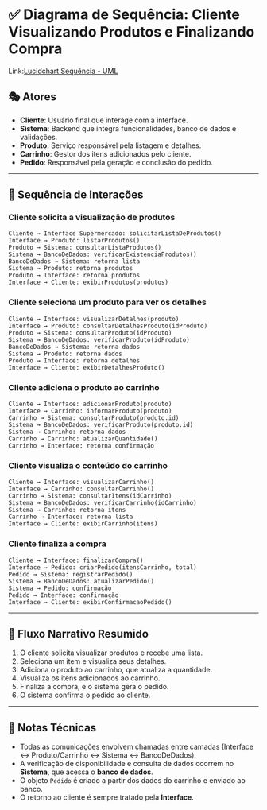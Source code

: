# ✅ Diagrama de Sequência: Cliente Visualizando Produtos e Finalizando Compra

Link:<a href='https://lucid.app/lucidchart/454099f8-59b2-4c49-8a30-3b60802a3641/edit?invitationId=inv_e1c06659-949f-42df-b385-a397de3e8603&page=0_0#'>Lucidchart Sequência - UML</a>
<BR>

## 🎭 Atores

- **Cliente**: Usuário final que interage com a interface.
- **Sistema**: Backend que integra funcionalidades, banco de dados e validações.
- **Produto**: Serviço responsável pela listagem e detalhes.
- **Carrinho**: Gestor dos itens adicionados pelo cliente.
- **Pedido**: Responsável pela geração e conclusão do pedido.

---

## 🎯 Sequência de Interações

### Cliente solicita a visualização de produtos

```plaintext
Cliente → Interface Supermercado: solicitarListaDeProdutos()
Interface → Produto: listarProdutos()
Produto → Sistema: consultarListaProdutos()
Sistema → BancoDeDados: verificarExistenciaProdutos()
BancoDeDados → Sistema: retorna lista
Sistema → Produto: retorna produtos
Produto → Interface: retorna produtos
Interface → Cliente: exibirProdutos(produtos)
```

### Cliente seleciona um produto para ver os detalhes

```plaintext
Cliente → Interface: visualizarDetalhes(produto)
Interface → Produto: consultarDetalhesProduto(idProduto)
Produto → Sistema: consultarProduto(idProduto)
Sistema → BancoDeDados: verificarProduto(idProduto)
BancoDeDados → Sistema: retorna dados
Sistema → Produto: retorna dados
Produto → Interface: retorna detalhes
Interface → Cliente: exibirDetalhesProduto()
```

### Cliente adiciona o produto ao carrinho

```plaintext
Cliente → Interface: adicionarProduto(produto)
Interface → Carrinho: informarProduto(produto)
Carrinho → Sistema: consultarProduto(produto.id)
Sistema → BancoDeDados: verificarProduto(produto.id)
Sistema → Carrinho: retorna dados
Carrinho → Carrinho: atualizarQuantidade()
Carrinho → Interface: retorna confirmação
```

### Cliente visualiza o conteúdo do carrinho

```plaintext
Cliente → Interface: visualizarCarrinho()
Interface → Carrinho: consultarCarrinho()
Carrinho → Sistema: consultarItens(idCarrinho)
Sistema → BancoDeDados: verificarCarrinho(idCarrinho)
Sistema → Carrinho: retorna itens
Carrinho → Interface: retorna lista
Interface → Cliente: exibirCarrinho(itens)
```

### Cliente finaliza a compra

```plaintext
Cliente → Interface: finalizarCompra()
Interface → Pedido: criarPedido(itensCarrinho, total)
Pedido → Sistema: registrarPedido()
Sistema → BancoDeDados: atualizarPedido()
Sistema → Pedido: confirmação
Pedido → Interface: confirmação
Interface → Cliente: exibirConfirmacaoPedido()
```

---

## 🔄 Fluxo Narrativo Resumido

1. O cliente solicita visualizar produtos e recebe uma lista.
2. Seleciona um item e visualiza seus detalhes.
3. Adiciona o produto ao carrinho, que atualiza a quantidade.
4. Visualiza os itens adicionados ao carrinho.
5. Finaliza a compra, e o sistema gera o pedido.
6. O sistema confirma o pedido ao cliente.

---

## 🔎 Notas Técnicas

- Todas as comunicações envolvem chamadas entre camadas (Interface ↔ Produto/Carrinho ↔ Sistema ↔ BancoDeDados).
- A verificação de disponibilidade e consulta de dados ocorrem no **Sistema**, que acessa o **banco de dados**.
- O objeto `Pedido` é criado a partir dos dados do carrinho e enviado ao banco.
- O retorno ao cliente é sempre tratado pela **Interface**.
